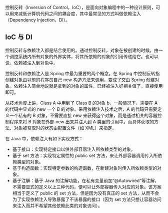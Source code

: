 控制反转（Inversion of Control，IoC），是面向对象编程中的一种设计原则，可以用来减低计算机代码之间的耦合度，其中最常见的方式叫做依赖注入（Dependency Injection，DI）。

## IoC 与 DI

控制反转与依赖注入都是结合使用的。通过控制反转，对象在被创建的时候，由一个调控系统内所有对象的外界实体，将其所依赖的对象的引用传递给它。也可以说，依赖被注入到对象中。

控制反转和依赖注入是 Spring 中最为重要的两个概念。在 Spring 中控制反转指创建对象由以前的程序员自己 new 构造方法来调用，变成了交由 Spring 创建对象。依赖注入简单地说就是拿到的对象的属性，已经被注入好相关值了，直接使用即可。

从技术角度上讲，Class A 中用到了 Class B 的对象 b，一般情况下，需要在 A 的代码中显式的 new 一个 B 的对象。采用依赖注入技术之后，A 的代码只需要定义一个私有的 B 对象，不需要直接 new 来获得这个对象，而是通过相关的容器控制程序来将 B 对象在外部 new 出来并注入到 A 类里的引用中。而具体获取的方法、对象被获取时的状态由配置文件（如 XML）来指定。

在 Java 中，依赖注入有如下实现方式：

- 基于接口：实现特定接口以供外部容器注入所依赖类型的对象。
- 基于 set 方法：实现特定属性的 public set 方法，来让外部容器调用传入所依赖类型的对象。
- 基于构造函数：实现特定参数的构造函数，在新建对象时传入所依赖类型的对象。
- 基于注解：基于 Java 的注解功能，在私有变量前加“@Autowired”等注解，不需要显式的定义以上三种代码，便可以让外部容器传入对应的对象。该方案相当于定义了 public 的 set 方法，但是因为没有真正的 set 方法，从而不会为了实现依赖注入导致暴露了不该暴露的接口（因为 set 方法只想让容器访问来注入而并不希望其他依赖此类的对象访问）。

##
